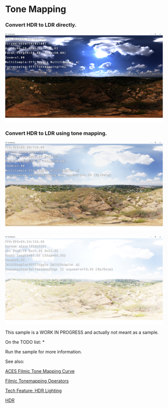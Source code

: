 Tone Mapping
=============================

### Convert HDR to LDR directly.

![Preview1](preview1.png)

### Convert HDR to LDR using tone mapping.

![Preview2](preview2.png)

![Preview3](preview3.png)

This sample is a WORK IN PROGRESS and actually not meant as a sample.

On the TODO list:
*

Run the sample for more information.

See also:

[ACES Filmic Tone Mapping Curve](https://knarkowicz.wordpress.com/2016/01/06/aces-filmic-tone-mapping-curve/)

[Filmic Tonemapping Operators](http://filmicworlds.com/blog/filmic-tonemapping-operators/)

[Tech Feature: HDR Lighting](https://frictionalgames.blogspot.com/2012/09/tech-feature-hdr-lightning.html)

[HDR](https://learnopengl.com/Advanced-Lighting/HDR)